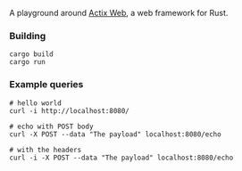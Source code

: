 A playground around [Actix Web](https://actix.rs), a web framework for Rust.

### Building

```
cargo build
cargo run
```

### Example queries

```
# hello world
curl -i http://localhost:8080/

# echo with POST body
curl -X POST --data "The payload" localhost:8080/echo

# with the headers
curl -i -X POST --data "The payload" localhost:8080/echo
```